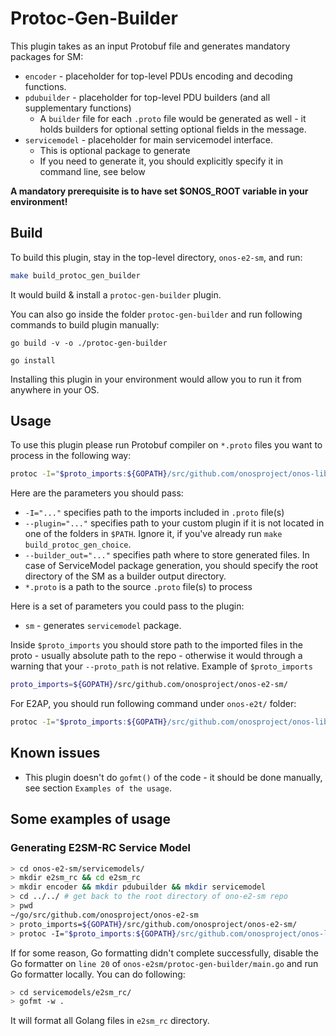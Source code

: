<!--
SPDX-FileCopyrightText: 2019-present Open Networking Foundation <info@opennetworking.org>

SPDX-License-Identifier: Apache-2.0
-->

# Protoc-Gen-Builder
This plugin takes as an input Protobuf file and generates mandatory packages for SM:
* `encoder` - placeholder for top-level PDUs encoding and decoding functions.
* `pdubuilder` - placeholder for top-level PDU builders (and all supplementary functions)
  * A `builder` file for each `.proto` file would be generated as well - it holds builders for optional setting optional fields in the message.
* `servicemodel` - placeholder for main servicemodel interface.
  * This is optional package to generate
  * If you need to generate it, you should explicitly specify it in command line, see below

**A mandatory prerequisite is to have set $ONOS_ROOT variable in your environment!** 

## Build
To build this plugin, stay in the top-level directory, `onos-e2-sm`, and run:

```bash
make build_protoc_gen_builder
```

It would build & install a `protoc-gen-builder` plugin.

You can also go inside the folder `protoc-gen-builder` and run following commands to build plugin manually:

`go build -v -o ./protoc-gen-builder`

`go install`

Installing this plugin in your environment would allow you to run it from anywhere in your OS.

## Usage
To use this plugin please run Protobuf compiler on `*.proto` files you want to process in the following way:

```bash
protoc -I="$proto_imports:${GOPATH}/src/github.com/onosproject/onos-lib-go/api" --proto_path="servicemodels/" --builder_out="sm=true:servicemodels/e2sm_kpm_v2_go/" servicemodels/e2sm_kpm_v2_go/v2/e2sm_kpm_v2_go.proto
```

Here are the parameters you should pass:
- `-I="..."` specifies path to the imports included in `.proto` file(s)
- `--plugin="..."` specifies path to your custom plugin if it is not located in one of the folders in `$PATH`. Ignore it, if you've already run `make build_protoc_gen_choice`.
- `--builder_out="..."` specifies path where to store generated files. In case of ServiceModel package generation, you should specify the root directory of the SM as a builder output directory.
- `*.proto` is a path to the source `.proto` file(s) to process

Here is a set of parameters you could pass to the plugin:
- `sm` - generates `servicemodel` package.

Inside `$proto_imports` you should store path to the imported files in the proto - usually absolute path to the repo - 
otherwise it would through a warning that your `--proto_path` is not relative. 
Example of `$proto_imports`
```bash
proto_imports=${GOPATH}/src/github.com/onosproject/onos-e2-sm/
```

For E2AP, you should run following command under `onos-e2t/` folder:
```bash
protoc -I="$proto_imports:${GOPATH}/src/github.com/onosproject/onos-lib-go/api:${GOPATH}/src/github.com/onosproject/onos-e2t/api" --proto_path="api/" --builder_out="sm=false:pkg/southbound/e2ap/" e2ap/v2/e2ap_pdu_descriptions.proto e2ap/v2/e2ap_pdu_contents.proto e2ap/v2/e2ap_ies.proto e2ap/v2/e2ap_containers.proto e2ap/v2/e2ap_constants.proto e2ap/v2/e2ap_commondatatypes.proto
```
## Known issues
* This plugin doesn't do `gofmt()` of the code - it should be done manually, see section `Examples of the usage`.

## Some examples of usage

### Generating E2SM-RC Service Model
```bash
> cd onos-e2-sm/servicemodels/
> mkdir e2sm_rc && cd e2sm_rc
> mkdir encoder && mkdir pdubuilder && mkdir servicemodel
> cd ../../ # get back to the root directory of ono-e2-sm repo
> pwd
~/go/src/github.com/onosproject/onos-e2-sm
> proto_imports=${GOPATH}/src/github.com/onosproject/onos-e2-sm/
> protoc -I="$proto_imports:${GOPATH}/src/github.com/onosproject/onos-lib-go/api" --proto_path="servicemodels/" --builder_out="sm=true:servicemodels/e2sm_rc/" servicemodels/e2sm_rc/v1/e2sm_common_ies.proto servicemodels/e2sm_rc/v1/e2sm_rc.proto
```

If for some reason, Go formatting didn't complete successfully, disable the Go formatter on `line 20` of `onos-e2sm/protoc-gen-builder/main.go` and
run Go formatter locally. You can do following:
```bash
> cd servicemodels/e2sm_rc/
> gofmt -w .
```
It will format all Golang files in `e2sm_rc` directory.
